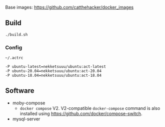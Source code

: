Base images: https://github.com/catthehacker/docker_images

## Build

```sh
./build.sh
```

### Config

`~/.actrc`

```
-P ubuntu-latest=nekketsuuu/ubuntu:act-latest
-P ubuntu-20.04=nekketsuuu/ubuntu:act-20.04
-P ubuntu-18.04=nekketsuuu/ubuntu:act-18.04
```

## Software

- moby-compose
    - `docker compose` V2. V2-compatible `docker-compose` command is also installed using <https://github.com/docker/compose-switch>.
- mysql-server
